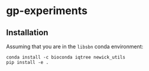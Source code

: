 # gp-experiments

## Installation

Assuming that you are in the `libsbn` conda environment:

    conda install -c bioconda iqtree newick_utils
    pip install -e .

